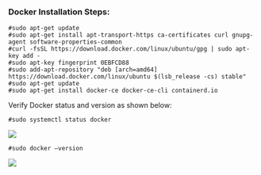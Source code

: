 ### Docker Installation Steps:
```
#sudo apt-get update
#sudo apt-get install apt-transport-https ca-certificates curl gnupg-agent software-properties-common
#curl -fsSL https://download.docker.com/linux/ubuntu/gpg | sudo apt-key add -
#sudo apt-key fingerprint 0EBFCD88
#sudo add-apt-repository "deb [arch=amd64] https://download.docker.com/linux/ubuntu $(lsb_release -cs) stable"
#sudo apt-get update
#sudo apt-get install docker-ce docker-ce-cli containerd.io
```
Verify Docker status and version as shown below:
``` 
#sudo systemctl status docker
```
<image src="images/chkDockerStatus.jpg"/>

```
#sudo docker –version
```
<image src="images/CheckDockerVersion.jpg"/>

